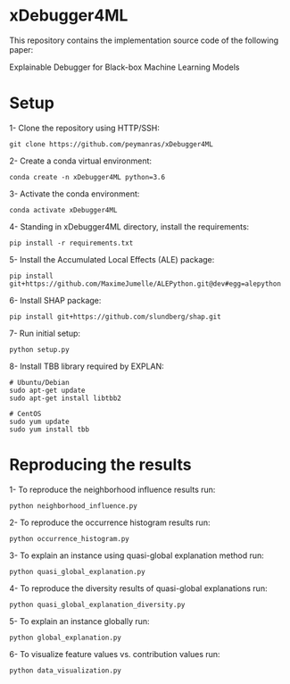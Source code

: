 # xDebugger4ML

This repository contains the implementation source code of the following paper:

Explainable Debugger for Black-box Machine Learning Models

# Setup
1- Clone the repository using HTTP/SSH:
```
git clone https://github.com/peymanras/xDebugger4ML
```
2- Create a conda virtual environment:
```
conda create -n xDebugger4ML python=3.6
```
3- Activate the conda environment: 
```
conda activate xDebugger4ML
```
4- Standing in xDebugger4ML directory, install the requirements:
```
pip install -r requirements.txt
```
5- Install the Accumulated Local Effects (ALE) package:
```
pip install git+https://github.com/MaximeJumelle/ALEPython.git@dev#egg=alepython
```
6- Install SHAP package:
```
pip install git+https://github.com/slundberg/shap.git
```
7- Run initial setup:
```
python setup.py
```
8- Install TBB library required by EXPLAN:
```
# Ubuntu/Debian
sudo apt-get update
sudo apt-get install libtbb2 

# CentOS
sudo yum update
sudo yum install tbb
```

# Reproducing the results
1- To reproduce the neighborhood influence results run:
```
python neighborhood_influence.py
```
2- To reproduce the occurrence histogram results run:
```
python occurrence_histogram.py
```
3- To explain an instance using quasi-global explanation method run:
```
python quasi_global_explanation.py
```
4- To reproduce the diversity results of quasi-global explanations run:
```
python quasi_global_explanation_diversity.py
```
5- To explain an instance globally run:
```
python global_explanation.py
```
6- To visualize feature values vs. contribution values run:
```
python data_visualization.py
```
